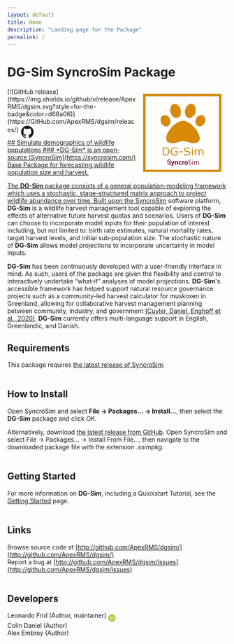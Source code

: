 ```yaml
---
layout: default
title: Home
description: "Landing page for the Package"
permalink: /
---
```


# **DG-Sim** SyncroSim Package
<img align="right" style="padding: 13px" width="180" src="assets/images/logo/dgsim-sticker.png">
[![GitHub release](https://img.shields.io/github/v/release/ApexRMS/dgsim.svg?style=for-the-badge&color=d68a06)](https://GitHub.com/ApexRMS/dgsim/releases/)    <a href="https://github.com/ApexRMS/dgsim"><img align="middle" style="padding: 1px" width="30" src="assets/images/logo/github-trans2.png">
<br>
## Simulate demographics of wildlife populations
### *DG-Sim* is an open-source [SyncroSim](https://syncrosim.com/) Base Package for forecasting wildlife population size and harvest.


The **DG-Sim** package consists of a general population-modeling framework which uses a stochastic, stage-structured matrix approach to project wildlife abundance over time. Built upon the [SyncroSim](https://syncrosim.com/) software platform, **DG-Sim** is a wildlife harvest management tool capable of exploring the effects of alternative future harvest quotas and scenarios. Users of **DG-Sim** can choose to incorporate model inputs for their population of interest including, but not limited to: birth rate estimates, natural mortality rates, target harvest levels, and initial sub‐population size. The stochastic nature of **DG‐Sim** allows model projections to incorporate uncertainty in model inputs.

**DG-Sim** has been continuously developed with a user-friendly interface in mind. As such, users of the package are given the flexibility and control to interactively undertake “what‐if” analyses of model projections. **DG-Sim**'s accessible framework has helped support natural resource governance projects such as a community-led harvest calculator for muskoxen in Greenland, allowing for collaborative harvest management planning between community, industry, and government [(Cuyler, Daniel, Enghoff et al., 2020)](https://doi.org/10.1111/csp2.159). **DG-Sim** currently offers multi-language support in English, Greenlandic, and Danish.

## Requirements

This package requires [the latest release of SyncroSim](https://syncrosim.com/download/).
<br>
<br>
## How to Install

Open SyncroSim and select **File -> Packages… -> Install…**, then select the **DG-Sim** package and click OK.

Alternatively, download [the latest release from GitHub](https://github.com/ApexRMS/dgsim/releases/). Open SyncroSim and select File -> Packages… -> Install From File…, then navigate to the downloaded package file with the extension *.ssimpkg*.
<br>
<br>
## Getting Started

For more information on **DG-Sim**, including a Quickstart Tutorial, see the [Getting Started](https://apexrms.github.io/dgsim/getting_started.html) page.
<br>
<br>
## Links

Browse source code at
[http://github.com/ApexRMS/dgsim/](http://github.com/ApexRMS/dgsim/)
<br>
Report a bug at
[http://github.com/ApexRMS/dgsim/issues](http://github.com/ApexRMS/dgsim/issues)
<br>
<br>
## Developers

Leonardo Frid (Author, maintainer) <a href="https://orcid.org/0000-0002-5489-2337"><img align="middle" style="padding: 0.5px" width="17" src="assets/images/ORCID.png"></a>
<br>
Colin Daniel (Author)
<br>
Alex Embrey (Author)
